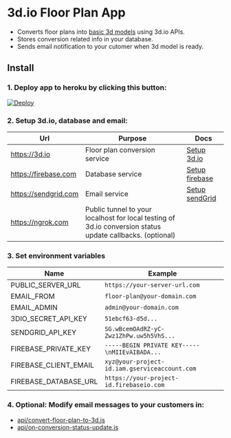 # 3d.io Floor Plan App

* Converts floor plans into [basic 3d models](https://3d.io/floor-plan-to-3d-conversion.html) using 3d.io APIs.
* Stores conversion related info in your database.
* Sends email notification to your cutomer when 3d model is ready.

## Install

### 1. **Deploy app to heroku by clicking this button:**

<a href="https://heroku.com/deploy?template=https://github.com/archilogic-com/3dio-floor-plan-app/tree/master">
  <img src="https://www.herokucdn.com/deploy/button.svg" alt="Deploy">
</a>

### 2. **Setup 3d.io, database and email:**

Url | Purpose | Docs
--- | --- | ---
https://3d.io | Floor plan conversion service | [Setup 3d.io](docs/3dio.md)
https://firebase.com | Database service | [Setup firebase](docs/firebase.md)
https://sendgrid.com | Email service | [Setup sendGrid](docs/sendgrid.md)
https://ngrok.com | Public tunnel to your localhost for local testing of 3d.io conversion status update callbacks. (optional) | 

### 3. **Set environment variables**

Name | Example
--- | ---
PUBLIC_SERVER_URL | `https://your-server-url.com`
EMAIL_FROM | `floor-plan@your-domain.com`
EMAIL_ADMIN | `admin@your-domain.com`
3DIO_SECRET_API_KEY | `51ebcf63-d5d...`
SENDGRID_API_KEY | `SG.wBcemOAdRZ-yC-Zwz1ZhPw.uw5h5VhS...`
FIREBASE_PRIVATE_KEY | `-----BEGIN PRIVATE KEY-----\nMIIEvAIBADA...`
FIREBASE_CLIENT_EMAIL | `xyz@your-project-id.iam.gserviceaccount.com`
FIREBASE_DATABASE_URL | `https://your-project-id.firebaseio.com`

### 4. **Optional: Modify email messages to your customers in:**
* [api/convert-floor-plan-to-3d.js](https://github.com/archilogic-com/3dio-floor-plan-app/blob/master/api/convert-floor-plan-to-3d.js#L86)
* [api/on-conversion-status-update.js](https://github.com/archilogic-com/3dio-floor-plan-app/blob/master/api/on-conversion-status-update.js#L74)
